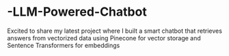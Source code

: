 # -LLM-Powered-Chatbot
Excited to share my latest project where I built a smart chatbot that retrieves answers from vectorized data using Pinecone for vector storage and Sentence Transformers for embeddings
